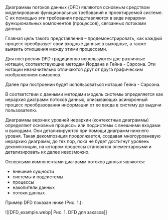 Диаграммы потоков данных (DFD) являются основным средством моделирования функциональных требований к проектируемой системе. С их помощью эти требования представляются в виде иерархии функциональных компонентов (процессов), связанных потоками данных.

Главная цель такого представления – продемонстрировать, как каждый процесс преобразует свои входные данные в выходные, а также выявить отношения между этими процессами.

Для построения DFD традиционно используются две различные нотации, соответствующие методам Йордана и Гейна - Сэрсона. Эти нотации незначительно отличаются друг от друга графическим изображением символов.

Далее при построении будет использоваться нотация Гейна - Сэрсона.

В соответствии с данными методами модель системы определяется как иерархия диаграмм потоков данных, описывающих асинхронный процесс преобразования информации от ее ввода в систему до выдачи пользователю.

Диаграммы верхних уровней иерархии (контекстные диаграммы) определяют основные процессы или подсистемы с внешними входами и выходами. Они детализируются при помощи диаграмм нижнего уровня. Такая декомпозиция продолжается, создавая многоуровневую иерархию диаграмм, до тех пор, пока не будет достигнут уровень декомпозиции, на котором процессы становятся элементарными и детализировать их далее невозможно.

Основными компонентами диаграмм потоков данных являются:
- внешние сущности
- системы и подсистемы
- процессы
- накопители данных
- потоки данных

Пример DFD показан ниже (Рис. 1.):

![[DFD_example.webp| Рис. 1. DFD для заказов]]